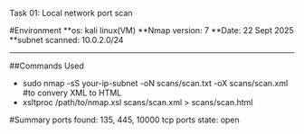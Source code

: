 Task 01: Local network port scan

#Environment
**os: kali linux(VM)
**Nmap version: 7
**Date: 22 Sept 2025
**subnet scanned: 10.0.2.0/24

---

##Commands Used
- sudo nmap -sS your-ip-subnet -oN scans/scan.txt -oX scans/scan.xml
#to convery XML to HTML
- xsltproc /path/to/nmap.xsl scans/scan.xml > scans/scan.html

#Summary
ports found: 135, 445, 10000
tcp ports
state: open
 
